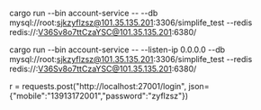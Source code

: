 cargo run --bin account-service -- --db mysql://root:sjkzyflzsz@101.35.135.201:3306/simplife_test --redis redis://:V36Sv8o7ttCzaYSC@101.35.135.201:6380/

cargo run --bin account-service -- --listen-ip 0.0.0.0 --db mysql://root:sjkzyflzsz@101.35.135.201:3306/simplife_test --redis redis://:V36Sv8o7ttCzaYSC@101.35.135.201:6380/

r = requests.post("http://localhost:27001/login", json={"mobile":"13913172001","password":"zyflzsz"})